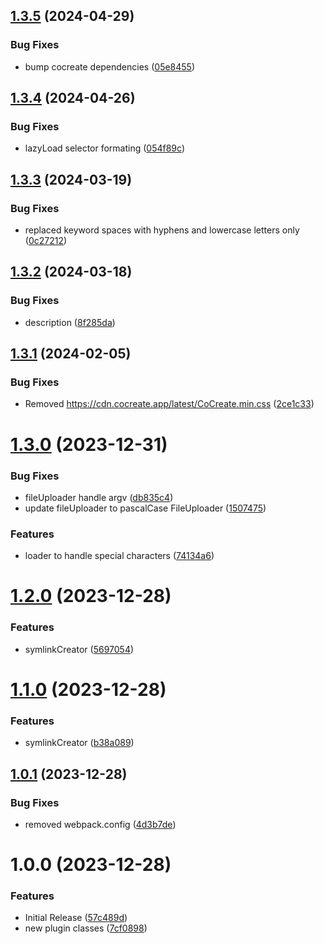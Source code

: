 ## [1.3.5](https://github.com/CoCreate-app/CoCreate-webpack/compare/v1.3.4...v1.3.5) (2024-04-29)


### Bug Fixes

* bump cocreate dependencies ([05e8455](https://github.com/CoCreate-app/CoCreate-webpack/commit/05e84559f10ab984e2e1abc880fa5ba720766f37))

## [1.3.4](https://github.com/CoCreate-app/CoCreate-webpack/compare/v1.3.3...v1.3.4) (2024-04-26)


### Bug Fixes

* lazyLoad selector formating ([054f89c](https://github.com/CoCreate-app/CoCreate-webpack/commit/054f89ccde31bd74c62e248c4c5aa00de0bd0d7d))

## [1.3.3](https://github.com/CoCreate-app/CoCreate-webpack/compare/v1.3.2...v1.3.3) (2024-03-19)


### Bug Fixes

* replaced keyword spaces with hyphens and lowercase letters only ([0c27212](https://github.com/CoCreate-app/CoCreate-webpack/commit/0c27212901ce03c6d9d62a8180a3242ad18d6b48))

## [1.3.2](https://github.com/CoCreate-app/CoCreate-webpack/compare/v1.3.1...v1.3.2) (2024-03-18)


### Bug Fixes

* description ([8f285da](https://github.com/CoCreate-app/CoCreate-webpack/commit/8f285daeabb4b85b607e24892ae0d91112ed8a32))

## [1.3.1](https://github.com/CoCreate-app/CoCreate-webpack/compare/v1.3.0...v1.3.1) (2024-02-05)


### Bug Fixes

* Removed https://cdn.cocreate.app/latest/CoCreate.min.css ([2ce1c33](https://github.com/CoCreate-app/CoCreate-webpack/commit/2ce1c33c1f27f5fd0fdadfc053de43193d72f69a))

# [1.3.0](https://github.com/CoCreate-app/CoCreate-webpack/compare/v1.2.0...v1.3.0) (2023-12-31)


### Bug Fixes

* fileUploader handle argv ([db835c4](https://github.com/CoCreate-app/CoCreate-webpack/commit/db835c4122a2b238b149c19e0451956dc7630b1f))
* update fileUploader to pascalCase FileUploader ([1507475](https://github.com/CoCreate-app/CoCreate-webpack/commit/15074750a5f9c473841f33654b9890ce01d76e8e))


### Features

* loader to handle special characters ([74134a6](https://github.com/CoCreate-app/CoCreate-webpack/commit/74134a6066d50a486a92ca13c7ba33090fdc190a))

# [1.2.0](https://github.com/CoCreate-app/CoCreate-webpack/compare/v1.1.0...v1.2.0) (2023-12-28)


### Features

* symlinkCreator ([5697054](https://github.com/CoCreate-app/CoCreate-webpack/commit/5697054b547e3a9217c7563f4aca64429db3450b))

# [1.1.0](https://github.com/CoCreate-app/CoCreate-webpack/compare/v1.0.1...v1.1.0) (2023-12-28)


### Features

* symlinkCreator ([b38a089](https://github.com/CoCreate-app/CoCreate-webpack/commit/b38a0892b3755bf83844cbf2b17264c25d5623dc))

## [1.0.1](https://github.com/CoCreate-app/CoCreate-webpack/compare/v1.0.0...v1.0.1) (2023-12-28)


### Bug Fixes

* removed  webpack.config ([4d3b7de](https://github.com/CoCreate-app/CoCreate-webpack/commit/4d3b7def7b59c0736cbf9b2dbb3e40585486cf92))

# 1.0.0 (2023-12-28)


### Features

* Initial Release ([57c489d](https://github.com/CoCreate-app/CoCreate-webpack/commit/57c489df32681403e3827c6e43658daaf21fae11))
* new plugin classes ([7cf0898](https://github.com/CoCreate-app/CoCreate-webpack/commit/7cf0898fae463370e1bb9b2e50a6832009dc2a28))

